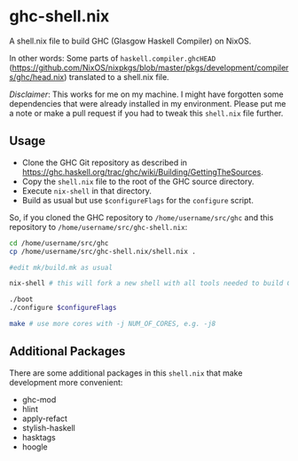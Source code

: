 # ghc-shell.nix
A shell.nix file to build GHC (Glasgow Haskell Compiler) on NixOS.

In other words: Some parts of `haskell.compiler.ghcHEAD` (https://github.com/NixOS/nixpkgs/blob/master/pkgs/development/compilers/ghc/head.nix) translated to a shell.nix file. 

_Disclaimer_: This works for me on my machine. I might have forgotten some dependencies that were already installed in my environment. Please put me a note or make a pull request if you had to tweak this `shell.nix` file further.

## Usage
- Clone the GHC Git repository as described in https://ghc.haskell.org/trac/ghc/wiki/Building/GettingTheSources.
- Copy the `shell.nix` file to the root of the GHC source directory.
- Execute `nix-shell` in that directory.
- Build as usual but use `$configureFlags` for the `configure` script.

So, if you cloned the GHC repository to `/home/username/src/ghc` and this repository to `/home/username/src/ghc-shell.nix`:
```bash
cd /home/username/src/ghc
cp /home/username/src/ghc-shell.nix/shell.nix .

#edit mk/build.mk as usual

nix-shell # this will fork a new shell with all tools needed to build GHC

./boot
./configure $configureFlags

make # use more cores with -j NUM_OF_CORES, e.g. -j8
```

## Additional Packages
There are some additional packages in this `shell.nix` that make development more convenient:
- ghc-mod 
- hlint 
- apply-refact 
- stylish-haskell 
- hasktags 
- hoogle
